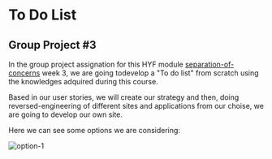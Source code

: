 # To Do List

## Group Project #3

In the group project assignation for this HYF module [separation-of-concerns](https://github.com/HackYourFutureBelgium/separation-of-concerns) week 3, we are going todevelop a "To do list" from scratch using the knowledges adquired during this course. 

Based in  our user stories, we will create our strategy and then, doing reversed-engineering of different sites and applications from our choise, we are going to develop our own site. 

Here we can see some options we are considering:

![option-1](https://github.com/perezrei/separation-of-concerns-starter/blob/reinaldo-readme/planning/to-do-list-1.png)